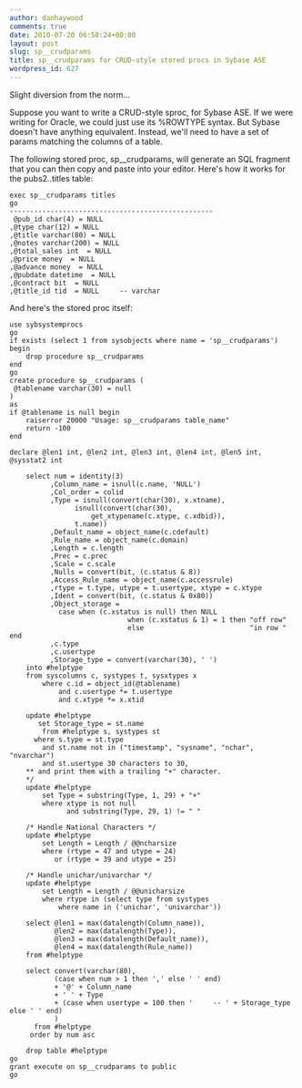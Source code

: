 ```yaml
---
author: danhaywood
comments: true
date: 2010-07-20 06:58:24+00:00
layout: post
slug: sp__crudparams
title: sp__crudparams for CRUD-style stored procs in Sybase ASE
wordpress_id: 627
---
```


Slight diversion from the norm...

Suppose you want to write a CRUD-style sproc, for Sybase ASE.  If we were writing for Oracle, we could just use its %ROWTYPE syntax.  But Sybase doesn't have anything equivalent.  Instead, we'll need to have a set of params matching the columns of a table.

The following stored proc, sp__crudparams, will generate an SQL fragment that you can then copy and paste into your editor.  Here's how it works for the pubs2..titles table:


    
    exec sp__crudparams titles
    go
    --------------------------------------------------
     @pub_id char(4) = NULL
    ,@type char(12) = NULL
    ,@title varchar(80) = NULL
    ,@notes varchar(200) = NULL
    ,@total_sales int  = NULL
    ,@price money  = NULL
    ,@advance money  = NULL
    ,@pubdate datetime  = NULL
    ,@contract bit  = NULL
    ,@title_id tid  = NULL     -- varchar
    



And here's the stored proc itself: <!-- more -->

    
    use sybsystemprocs
    go
    if exists (select 1 from sysobjects where name = 'sp__crudparams') begin
        drop procedure sp__crudparams
    end
    go
    create procedure sp__crudparams (
     @tablename varchar(30) = null
    )
    as
    if @tablename is null begin
    	raiserror 20000 "Usage: sp__crudparams table_name"
    	return -100
    end
    
    declare @len1 int, @len2 int, @len3 int, @len4 int, @len5 int, @sysstat2 int
    
    	select num = identity(3)
    	      ,Column_name = isnull(c.name, 'NULL')
    	      ,Col_order = colid
    	      ,Type = isnull(convert(char(30), x.xtname),
    				isnull(convert(char(30),
    					get_xtypename(c.xtype, c.xdbid)),
    				t.name))
    	      ,Default_name = object_name(c.cdefault)
    	      ,Rule_name = object_name(c.domain)
    	      ,Length = c.length
    	      ,Prec = c.prec
    	      ,Scale = c.scale
    	      ,Nulls = convert(bit, (c.status & 8))
    	      ,Access_Rule_name = object_name(c.accessrule)
    	      ,rtype = t.type, utype = t.usertype, xtype = c.xtype
    	      ,Ident = convert(bit, (c.status & 0x80))
    	      ,Object_storage =
    			case when (c.xstatus is null) then NULL
                                 when (c.xstatus & 1) = 1 then "off row"
                                 else                          "in row " end
              ,c.type
              ,c.usertype
              ,Storage_type = convert(varchar(30), ' ')
    	into #helptype
    	from syscolumns c, systypes t, sysxtypes x
    		where c.id = object_id(@tablename)
    			and c.usertype *= t.usertype
    			and c.xtype *= x.xtid
    
        update #helptype
           set Storage_type = st.name
    		from #helptype s, systypes st
    	  where s.type = st.type
    	    and st.name not in ("timestamp", "sysname", "nchar", "nvarchar")
    		and st.usertype 30 characters to 30,
    	** and print them with a trailing "+" character.
    	*/
    	update #helptype
    		set Type = substring(Type, 1, 29) + "+"
    		where xtype is not null
    		      and substring(Type, 29, 1) != " "
    
    	/* Handle National Characters */
    	update #helptype
    		set Length = Length / @@ncharsize
    		where (rtype = 47 and utype = 24)
    		   or (rtype = 39 and utype = 25)
    
    	/* Handle unichar/univarchar */
    	update #helptype
    		set Length = Length / @@unicharsize
    		where rtype in (select type from systypes
    			where name in ('unichar', 'univarchar'))
    
    	select @len1 = max(datalength(Column_name)),
    	       @len2 = max(datalength(Type)),
    	       @len3 = max(datalength(Default_name)),
    	       @len4 = max(datalength(Rule_name))
    	from #helptype
    
    	select convert(varchar(80),
    		   (case when num > 1 then ',' else ' ' end)
               + '@' + Column_name
    	       + ' ' + Type
    	       + (case when usertype = 100 then '     -- ' + Storage_type else ' ' end)
    	       )
    	  from #helptype
    	 order by num asc
    
    	drop table #helptype
    go
    grant execute on sp__crudparams to public
    go
    
